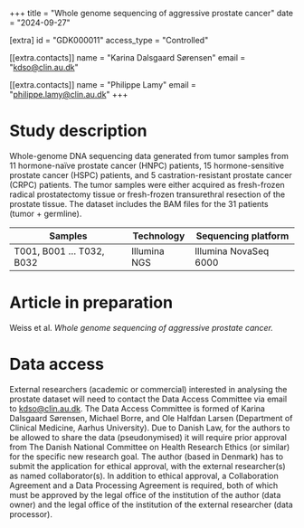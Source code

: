 +++
title = "Whole genome sequencing  of aggressive prostate cancer"
date = "2024-09-27"

[extra]
id = "GDK000011"
access_type = "Controlled"

[[extra.contacts]]
name = "Karina Dalsgaard Sørensen"
email = "kdso@clin.au.dk"

[[extra.contacts]]
name = "Philippe Lamy"
email = "philippe.lamy@clin.au.dk"
+++

# Study description

Whole-genome DNA sequencing data generated from tumor samples from 11 hormone-naïve prostate cancer (HNPC) patients, 15 hormone-sensitive prostate cancer (HSPC) patients, and 5 castration-resistant prostate cancer (CRPC) patients. The tumor samples were either acquired as fresh-frozen radical prostatectomy tissue or fresh-frozen transurethral resection of the prostate tissue. The dataset includes the BAM files for the 31 patients (tumor + germline).

Samples                 | Technology   | Sequencing platform
------------------------|--------------|----------------------
T001, B001 … T032, B032 | Illumina NGS | Illumina NovaSeq 6000

# Article in preparation
Weiss et al. *Whole genome sequencing  of aggressive prostate cancer.*

# Data access
External researchers (academic or commercial) interested in analysing the prostate dataset will need to contact the Data Access Committee via email to kdso@clin.au.dk. The Data Access Committee is formed of Karina Dalsgaard Sørensen, Michael Borre, and Ole Halfdan Larsen (Department of Clinical Medicine, Aarhus University). Due to Danish Law, for the authors to be allowed to share the data (pseudonymised) it will require prior approval from The Danish National Committee on Health Research Ethics (or similar) for the specific new research goal. The author (based in Denmark) has to submit the application for ethical approval, with the external researcher(s) as named collaborator(s). In addition to ethical approval, a Collaboration Agreement and a Data Processing Agreement is required, both of which must be approved by the legal office of the institution of the author (data owner) and the legal office of the institution of the external researcher (data processor).
